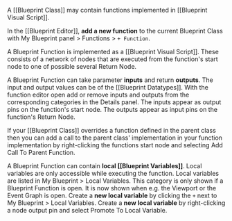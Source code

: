 A [[Blueprint Class]] may contain functions implemented in [[Blueprint Visual Script]].

In the [[Blueprint Editor]], **add a new function** to the current Blueprint Class with My Blueprint panel > Functions > `+ Function`.

A Blueprint Function is implemented as a [[Blueprint Visual Script]].
These consists of a network of nodes that are executed from the function's start node to one of possible several Return Node.

A Blueprint Function can take parameter **inputs** and return **outputs**.
The input and output values can be of the [[Blueprint Datatypes]].
With the function editor open add or remove inputs and outputs from the corresponding categories in the Details panel.
The inputs appear as output pins on the function's start node.
The outputs appear as input pins on the function's Return Node.

If your [[Blueprint Class]] overrides a function defined in the parent class then you can add a call to the parent class' implementation in your function implementation by right-clicking the functions start node and selecting Add Call To Parent Function.

A Blueprint Function can contain **local [[Blueprint Variables]]**.
Local variables are only accessible while executing the function.
Local variables are listed in My Blueprint > Local Variables.
This category is only shown if a Blueprint Function is open.
It is now shown when e.g. the Viewport or the Event Graph is open.
Create a **new local variable** by clicking the `+` next to My Blueprint > Local Variables.
Create a **new local variable** by right-clicking a node output pin and select Promote To Local Variable.
